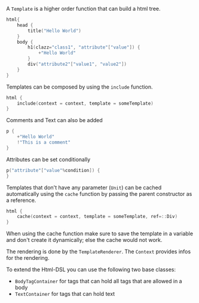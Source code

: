 A `Template` is a higher order function that can build a html tree.
```kotlin
html{
    head {
        title("Hello World")
    }
    body {
        h1(clazz="class1", "attribute"["value"]) {
            +"Hello World"
        }
        div("attribute2"["value1", "value2"])
    }
}   
```

Templates can be composed by using the `include` function. 
```kotlin
html {
    include(context = context, template = someTemplate)
}
```

Comments and Text can also be added
```kotlin
p {
    +"Hello World"
    !"This is a comment"
}
```

Attributes can be set conditionally
```kotlin
p("attribute"["value"%condition]) {
}
```

Templates that don't have any parameter (`Unit`) can be cached automatically using the `cache` function by passing the parent constructor as a reference.
```kotlin
html {
    cache(context = context, template = someTemplate, ref=::Div)
}
```
When using the cache function make sure to save the template in a variable and don't create it dynamically; else the cache would not work.

The rendering is done by the `TemplateRenderer`.
The `Context` provides infos for the rendering.

To extend the Html-DSL you can use the following two base classes:
- `BodyTagContainer` for tags that can hold all tags that are allowed in a body
- `TextContainer` for tags that can hold text








